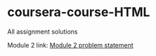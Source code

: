 # coursera-course-HTML
 All assignment solutions
 
 Module 2 link: <a href ="https://github.com/jhu-ep-coursera/fullstack-course4/blob/master/assignments/assignment2/Assignment-2.md"> Module 2 problem statement </a>
